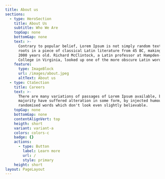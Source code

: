 ```yaml
---
title: About us
sections:
  - type: HeroSection
    title: About Us
    subtitle: Who We Are
    topGap: none
    bottomGap: none
    text: >-
      Contrary to popular belief, Lorem Ipsum is not simply random text. It has
      roots in a piece of classical Latin literature from 45 BC, making it over
      2000 years old. Richard McClintock, a Latin professor at Hampden-Sydney
      College in Virginia, looked up one of the more obscure Latin words.
    feature:
      type: ImageBlock
      url: /images/about.jpeg
      altText: About us
  - type: CtaSection
    title: Careers
    text: >-
      There are many variations of passages of Lorem Ipsum available, but the
      majority have suffered alteration in some form, by injected humour, or
      randomised words which don't look even slightly believable.
    topGap: none
    bottomGap: none
    contentAlignVert: top
    heigth: short
    variant: variant-a
    colors: colors-c
    badge: {}
    actions:
      - type: Button
        label: Learn more
        url: /
        style: primary
    height: short
layout: PageLayout
---
```

